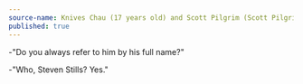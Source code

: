 ```yaml
---
source-name: Knives Chau (17 years old) and Scott Pilgrim (Scott Pilgrim's precious little life)
published: true
---
```

<p>-"Do you always refer to him by his full name?"</p>

<p>-"Who, Steven Stills? Yes."</p>


